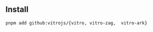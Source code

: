 
## Install

<!-- Add 'vitro' to `package.json#trustedDependencies`

```json
{
    "trustedDependencies": ["vitro", "@vitro/zag", "@vitro/ark"],
}
``` -->

```sh
pnpm add github:vitrojs/{vitro, vitro-zag,  vitro-ark}
```
